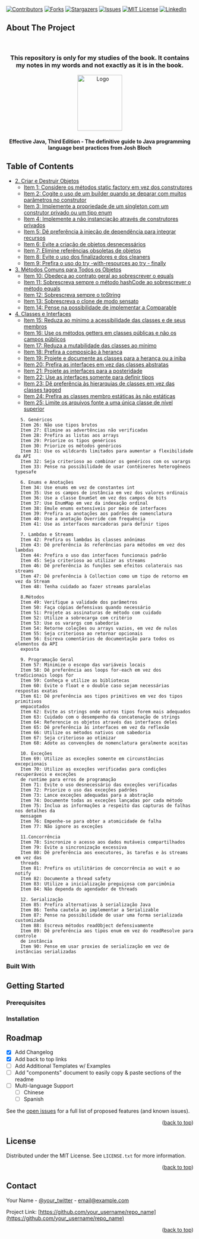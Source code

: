 <!-- Improved compatibility of back to top link: See: https://github.com/othneildrew/Best-README-Template/pull/73 -->
<a name="readme-top"></a>
<!--
*** Thanks for checking out the Best-README-Template. If you have a suggestion
*** that would make this better, please fork the repo and create a pull request
*** or simply open an issue with the tag "enhancement".
*** Don't forget to give the project a star!
*** Thanks again! Now go create something AMAZING! :D
-->



<!-- PROJECT SHIELDS -->
<!--
*** I'm using markdown "reference style" links for readability.
*** Reference links are enclosed in brackets [ ] instead of parentheses ( ).
*** See the bottom of this document for the declaration of the reference variables
*** for contributors-url, forks-url, etc. This is an optional, concise syntax you may use.
*** https://www.markdownguide.org/basic-syntax/#reference-style-links
-->
[![Contributors][contributors-shield]][contributors-url]
[![Forks][forks-shield]][forks-url]
[![Stargazers][stars-shield]][stars-url]
[![Issues][issues-shield]][issues-url]
[![MIT License][license-shield]][license-url]
[![LinkedIn][linkedin-shield]][linkedin-url]



<!-- ABOUT THE PROJECT -->
## About The Project





<!-- PROJECT LOGO -->
<br />
<div align="center">

  <h3 align="center">
    This repository is only for my studies of the book.
    It contains my notes in my words and not exactly as it is in the book.
  </h3>

  <a href="https://github.com/uiratan/book-effective-java">
    <img src="https://m.media-amazon.com/images/I/7167aaVxs3L._SY466_.jpg" alt="Logo" width="120" height="150">
  </a>

  <h4 align="center">
    Effective Java, Third Edition - The definitive guide to Java programming language best practices from Josh Bloch
  </h4>

</div>

<!-- TABLE OF CONTENTS -->
## Table of Contents

  <ul>
    <li>
      <a href="#create-destroy">2. Criar e Destruir Objetos</a>
      <ul>
        <li><a href="#create-destroy">Item 1: Considere os métodos static factory em vez dos construtores</a></li>
        <li><a href="chapter1/item2">Item 2: Cogite o uso de um builder quando se deparar com muitos parâmetros no construtor</a></li>
        <li><a href="#create-destroy">Item 3: Implemente a propriedade de um singleton com um construtor privado ou um tipo enum</a></li>
        <li><a href="#create-destroy">Item 4: Implemente a não instanciação através de construtores privados</a></li>
        <li><a href="#create-destroy">Item 5: Dê preferência à injeção de dependência para integrar recursos</a></li>
        <li><a href="#create-destroy">Item 6: Evite a criação de objetos desnecessários</a></li>
        <li><a href="#create-destroy">Item 7: Elimine referências obsoletas de objetos</a></li>
        <li><a href="#create-destroy">Item 8: Evite o uso dos finalizadores e dos cleaners</a></li>
        <li><a href="#create-destroy">Item 9: Prefira o uso do try -with-resources ao try - finally</a></li>
      </ul>
    </li>
    <li>
      <a href="#commom-methods">3. Métodos Comuns para Todos os Objetos</a>
      <ul>
        <li><a href="#commom-methods">Item 10: Obedeça ao contrato geral ao sobrescrever o equals</a></li>
        <li><a href="#commom-methods">Item 11: Sobrescreva sempre o método hashCode ao sobrescrever o método equals</a></li>
        <li><a href="#commom-methods">Item 12: Sobrescreva sempre o toString</a></li>
        <li><a href="#commom-methods">Item 13: Sobrescreva o clone de modo sensato</a></li>
        <li><a href="#commom-methods">Item 14: Pense na possibilidade de implementar a Comparable</a></li>
      </ul>
    </li>
    <li>
      <a href="#class-interface">4. Classes e Interfaces</a>
      <ul>
        <li><a href="#class-interface">Item 15: Reduza ao mínimo a acessibilidade das classes e de seus membros</a></li>
        <li><a href="#class-interface">Item 16: Use os métodos getters em classes públicas e não os campos públicos</a></li>
        <li><a href="chapter4/item17">Item 17: Reduza a mutabilidade das classes ao mínimo</a></li>
        <li><a href="#class-interface">Item 18: Prefira a composição à herança</a></li>
        <li><a href="#class-interface">Item 19: Projete e documente as classes para a herança ou a iniba</a></li>
        <li><a href="#class-interface">Item 20: Prefira as interfaces em vez das classes abstratas</a></li>
        <li><a href="#class-interface">Item 21: Projete as interfaces para a posteridade</a></li>
        <li><a href="#class-interface">Item 22: Use as interfaces somente para definir tipos</a></li>
        <li><a href="#class-interface">Item 23: Dê preferência às hierarquias de classes em vez das classes tagged</a></li>
        <li><a href="#class-interface">Item 24: Prefira as classes membro estáticas às não estáticas</a></li>
        <li><a href="#class-interface">Item 25: Limite os arquivos fonte a uma única classe de nível superior</a></li>
      </ul>
    </li>

      5. Genéricos
      Item 26: Não use tipos brutos
      Item 27: Elimine as advertências não verificadas
      Item 28: Prefira as listas aos arrays
      Item 29: Priorize os tipos genéricos
      Item 30: Priorize os métodos genéricos
      Item 31: Use os wildcards limitados para aumentar a flexibilidade da API
      Item 32: Seja criterioso ao combinar os genéricos com os varargs
      Item 33: Pense na possibilidade de usar contêineres heterogêneos typesafe

      6. Enums e Anotações
      Item 34: Use enums em vez de constantes int
      Item 35: Use os campos de instância em vez dos valores ordinais
      Item 36: Use a classe EnumSet em vez dos campos de bits
      Item 37: Use EnumMap em vez da indexação ordinal
      Item 38: Emule enums extensíveis por meio de interfaces
      Item 39: Prefira as anotações aos padrões de nomenclatura
      Item 40: Use a anotação Override com frequência
      Item 41: Use as interfaces marcadoras para definir tipos

      7. Lambdas e Streams
      Item 42: Prefira os lambdas às classes anônimas
      Item 43: Dê preferência às referências para métodos em vez dos lambdas
      Item 44: Prefira o uso das interfaces funcionais padrão
      Item 45: Seja criterioso ao utilizar as streams
      Item 46: Dê preferência às funções sem efeitos colaterais nas streams
      Item 47: Dê preferência à Collection como um tipo de retorno em vez da Stream
      Item 48: Tenha cuidado ao fazer streams paralelas

      8.Métodos
      Item 49: Verifique a validade dos parâmetros
      Item 50: Faça cópias defensivas quando necessário
      Item 51: Projete as assinaturas de método com cuidado
      Item 52: Utilize a sobrecarga com critério
      Item 53: Use os varargs com sabedoria
      Item 54: Retorne coleções ou arrays vazios, em vez de nulos
      Item 55: Seja criterioso ao retornar opcionais
      Item 56: Escreva comentários de documentação para todos os elementos da API
      exposta

      9. Programação Geral
      Item 57: Minimize o escopo das variáveis locais
      Item 58: Dê preferência aos loops for-each em vez dos tradicionais loops for
      Item 59: Conheça e utilize as bibliotecas
      Item 60: Evite o float e o double caso sejam necessárias respostas exatas
      Item 61: Dê preferência aos tipos primitivos em vez dos tipos primitivos
      empacotados
      Item 62: Evite as strings onde outros tipos forem mais adequados
      Item 63: Cuidado com o desempenho da concatenação de strings
      Item 64: Referencie os objetos através das interfaces deles
      Item 65: Dê preferência às interfaces em vez da reflexão
      Item 66: Utilize os métodos nativos com sabedoria
      Item 67: Seja criterioso ao otimizar
      Item 68: Adote as convenções de nomenclatura geralmente aceitas

      10. Exceções
      Item 69: Utilize as exceções somente em circunstâncias excepcionais
      Item 70: Utilize as exceções verificadas para condições recuperáveis e exceções
      de runtime para erros de programação
      Item 71: Evite o uso desnecessário das exceções verificadas
      Item 72: Priorize o uso das exceções padrões
      Item 73: Lance exceções adequadas para a abstração
      Item 74: Documente todas as exceções lançadas por cada método
      Item 75: Inclua as informações a respeito das capturas de falhas nos detalhes da
      mensagem
      Item 76: Empenhe-se para obter a atomicidade de falha
      Item 77: Não ignore as exceções

      11.Concorrência
      Item 78: Sincronize o acesso aos dados mutáveis compartilhados
      Item 79: Evite a sincronização excessiva
      Item 80: Dê preferência aos executores, às tarefas e às streams em vez das
      threads
      Item 81: Prefira os utilitários de concorrência ao wait e ao notify
      Item 82: Documente a thread safety
      Item 83: Utilize a inicialização preguiçosa com parcimônia
      Item 84: Não dependa do agendador de threads

      12. Serialização
      Item 85: Prefira alternativas à serialização Java
      Item 86: Tenha cautela ao implementar a Serializable
      Item 87: Pense na possibilidade de usar uma forma serializada customizada
      Item 88: Escreva métodos readObject defensivamente
      Item 89: Dê preferência aos tipos enum em vez do readResolve para controle
      de instância
      Item 90: Pense em usar proxies de serialização em vez de instâncias serializadas

  </ul>




### Built With

<!-- GETTING STARTED -->
## Getting Started


### Prerequisites


### Installation




<!-- ROADMAP -->
## Roadmap

- [x] Add Changelog
- [x] Add back to top links
- [ ] Add Additional Templates w/ Examples
- [ ] Add "components" document to easily copy & paste sections of the readme
- [ ] Multi-language Support
    - [ ] Chinese
    - [ ] Spanish

See the [open issues](https://github.com/othneildrew/Best-README-Template/issues) for a full list of proposed features (and known issues).

<p align="right">(<a href="#readme-top">back to top</a>)</p>


<!-- LICENSE -->
## License

Distributed under the MIT License. See `LICENSE.txt` for more information.

<p align="right">(<a href="#readme-top">back to top</a>)</p>



<!-- CONTACT -->
## Contact

Your Name - [@your_twitter](https://twitter.com/your_username) - email@example.com

Project Link: [https://github.com/your_username/repo_name](https://github.com/your_username/repo_name)

<p align="right">(<a href="#readme-top">back to top</a>)</p>

<!-- MARKDOWN LINKS & IMAGES -->
<!-- https://www.markdownguide.org/basic-syntax/#reference-style-links -->
[contributors-shield]: https://img.shields.io/github/contributors/othneildrew/Best-README-Template.svg?style=for-the-badge
[contributors-url]: https://github.com/othneildrew/Best-README-Template/graphs/contributors
[forks-shield]: https://img.shields.io/github/forks/othneildrew/Best-README-Template.svg?style=for-the-badge
[forks-url]: https://github.com/othneildrew/Best-README-Template/network/members
[stars-shield]: https://img.shields.io/github/stars/othneildrew/Best-README-Template.svg?style=for-the-badge
[stars-url]: https://github.com/othneildrew/Best-README-Template/stargazers
[issues-shield]: https://img.shields.io/github/issues/othneildrew/Best-README-Template.svg?style=for-the-badge
[issues-url]: https://github.com/othneildrew/Best-README-Template/issues
[license-shield]: https://img.shields.io/github/license/othneildrew/Best-README-Template.svg?style=for-the-badge
[license-url]: https://github.com/othneildrew/Best-README-Template/blob/master/LICENSE.txt
[linkedin-shield]: https://img.shields.io/badge/-LinkedIn-black.svg?style=for-the-badge&logo=linkedin&colorB=555
[linkedin-url]: https://linkedin.com/in/othneildrew
[product-screenshot]: images/screenshot.png
[Next.js]: https://img.shields.io/badge/next.js-000000?style=for-the-badge&logo=nextdotjs&logoColor=white
[Next-url]: https://nextjs.org/
[React.js]: https://img.shields.io/badge/React-20232A?style=for-the-badge&logo=react&logoColor=61DAFB
[React-url]: https://reactjs.org/
[Vue.js]: https://img.shields.io/badge/Vue.js-35495E?style=for-the-badge&logo=vuedotjs&logoColor=4FC08D
[Vue-url]: https://vuejs.org/
[Angular.io]: https://img.shields.io/badge/Angular-DD0031?style=for-the-badge&logo=angular&logoColor=white
[Angular-url]: https://angular.io/
[Svelte.dev]: https://img.shields.io/badge/Svelte-4A4A55?style=for-the-badge&logo=svelte&logoColor=FF3E00
[Svelte-url]: https://svelte.dev/
[Laravel.com]: https://img.shields.io/badge/Laravel-FF2D20?style=for-the-badge&logo=laravel&logoColor=white
[Laravel-url]: https://laravel.com
[Bootstrap.com]: https://img.shields.io/badge/Bootstrap-563D7C?style=for-the-badge&logo=bootstrap&logoColor=white
[Bootstrap-url]: https://getbootstrap.com
[JQuery.com]: https://img.shields.io/badge/jQuery-0769AD?style=for-the-badge&logo=jquery&logoColor=white
[JQuery-url]: https://jquery.com 
